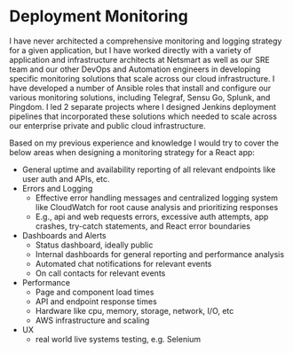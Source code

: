 # Deployment Monitoring

I have never architected a comprehensive monitoring and logging strategy for a given application, but I have worked directly with a variety of application and infrastructure architects at Netsmart as well as our SRE team and our other DevOps and Automation engineers in developing specific monitoring solutions that scale across our cloud infrastructure. I have developed a number of Ansible roles that install and configure our various monitoring solutions, including Telegraf, Sensu Go, Splunk, and Pingdom. I led 2 separate projects where I designed Jenkins deployment pipelines that incorporated these solutions which needed to scale across our enterprise private and public cloud infrastructure.

Based on my previous experience and knowledge I would try to cover the below areas when designing a monitoring strategy for a React app:

- General uptime and availability reporting of all relevant endpoints like user auth and APIs, etc.
- Errors and Logging
	- Effective error handling messages and centralized logging system like CloudWatch for root cause analysis and prioritizing responses
	- E.g., api and web requests errors, excessive auth attempts, app crashes, try-catch statements, and React error boundaries
- Dashboards and Alerts
	- Status dashboard, ideally public
	- Internal dashboards for general reporting and performance analysis
	- Automated chat notifications for relevant events
	- On call contacts for relevant events
- Performance
	- Page and component load times
	- API and endpoint response times
	- Hardware like cpu, memory, storage, network, I/O, etc
	- AWS infrastructure and scaling
- UX
	- real world live systems testing, e.g. Selenium
